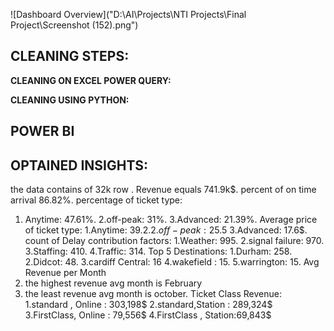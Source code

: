 ![Dashboard Overview]("D:\AI\Projects\NTI Projects\Final Project\Screenshot (152).png")



## CLEANING STEPS:

**CLEANING ON EXCEL POWER QUERY:**

**CLEANING USING PYTHON:**

## POWER BI

## OPTAINED INSIGHTS:
the data contains of 32k row .
Revenue equals 741.9k$.
percent of on time arrival 86.82%.
percentage of ticket type:
1. Anytime: 47.61%.
2.off-peak: 31%.
3.Advanced: 21.39%.
Average price of ticket type:
1.Anytime: 39.2$.
2.off-peak: 25.5$
3.Advanced: 17.6$.
count of Delay contribution factors:
1.Weather: 995.
2.signal failure: 970.
3.Staffing: 410.
4.Traffic: 314.
Top 5 Destinations:
1.Durham: 258.
2.Didcot: 48.
3.cardiff Central: 16
4.wakefield : 15.
5.warrington: 15.
Avg Revenue per Month
1. the highest revenue avg month is February
2. the least revenue avg month is october.
Ticket Class Revenue:
1.standard , Online : 303,198$
2.standard,Station : 289,324$
3.FirstClass, Online : 79,556$
4.FirstClass , Station:69,843$

